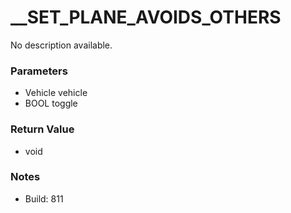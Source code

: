 # __SET_PLANE_AVOIDS_OTHERS

No description available.

### Parameters
* Vehicle vehicle
* BOOL toggle

### Return Value
* void

### Notes
* Build: 811

